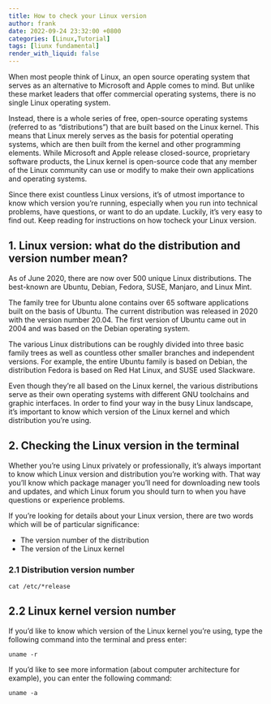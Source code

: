 ```yaml
---
title: How to check your Linux version
author: frank
date: 2022-09-24 23:32:00 +0800
categories: [Linux,Tutorial]
tags: [liunx fundamental]     
render_with_liquid: false
---
```


When most people think of Linux, an open source operating system that serves as an alternative to Microsoft and Apple comes to mind. But unlike these market leaders that offer commercial operating systems, there is no single Linux operating system.

Instead, there is a whole series of free, open-source operating systems (referred to as “distributions”) that are built based on the Linux kernel. This means that Linux merely serves as the basis for potential operating systems, which are then built from the kernel and other programming elements. While Microsoft and Apple release closed-source, proprietary software products, the Linux kernel is open-source code that any member of the Linux community can use or modify to make their own applications and operating systems.

Since there exist countless Linux versions, it’s of utmost importance to know which version you’re running, especially when you run into technical problems, have questions, or want to do an update. Luckily, it’s very easy to find out. Keep reading for instructions on how tocheck your Linux version.

## 1. Linux version: what do the distribution and version number mean?
As of June 2020, there are now over 500 unique Linux distributions. The best-known are Ubuntu, Debian, Fedora, SUSE, Manjaro, and Linux Mint.

The family tree for Ubuntu alone contains over 65 software applications built on the basis of Ubuntu. The current distribution was released in 2020 with the version number 20.04. The first version of Ubuntu came out in 2004 and was based on the Debian operating system.

The various Linux distributions can be roughly divided into three basic family trees as well as countless other smaller branches and independent versions. For example, the entire Ubuntu family is based on Debian, the distribution Fedora is based on Red Hat Linux, and SUSE used Slackware.

Even though they’re all based on the Linux kernel, the various distributions serve as their own operating systems with different GNU toolchains and graphic interfaces. In order to find your way in the busy Linux landscape, it’s important to know which version of the Linux kernel and which distribution you’re using.
## 2. Checking the Linux version in the terminal

Whether you’re using Linux privately or professionally, it’s always important to know which Linux version and distribution you’re working with. That way you’ll know which package manager you’ll need for downloading new tools and updates, and which Linux forum you should turn to when you have questions or experience problems.

If you’re looking for details about your Linux version, there are two words which will be of particular significance:

* The version number of the distribution
* The version of the Linux kernel

### 2.1 Distribution version number
```shell
cat /etc/*release
```
## 2.2 Linux kernel version number
If you’d like to know which version of the Linux kernel you’re using, type the following command into the terminal and press enter:
```shell
uname -r
```
If you’d like to see more information (about computer architecture for example), you can enter the following command:
```shell
uname -a
```

